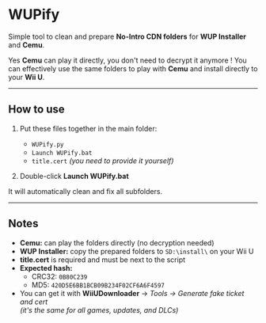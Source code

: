 # WUPify

Simple tool to clean and prepare **No-Intro CDN folders** for **WUP Installer** and **Cemu**.

Yes **Cemu** can play it directly, you don't need to decrypt it anymore ! 
You can effectively use the same folders to play with **Cemu** and install directly to your **Wii U**.

---

## How to use

1. Put these files together in the main folder:
   - `WUPify.py`  
   - `Launch WUPify.bat`  
   - `title.cert` *(you need to provide it yourself)*

2. Double-click **Launch WUPify.bat**

It will automatically clean and fix all subfolders.

---

## Notes

- **Cemu:** can play the folders directly (no decryption needed)  
- **WUP Installer:** copy the prepared folders to `SD:\install\` on your Wii U  
- **title.cert** is required and must be next to the script  
- **Expected hash:**  
  - CRC32: `0B80C239`  
  - MD5: `420D5E6BB1BCB09B234F02CF6A6F4597`  
- You can get it with **WiiUDownloader** → *Tools → Generate fake ticket and cert*  
  *(it's the same for all games, updates, and DLCs)*